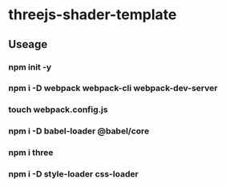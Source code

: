 # threejs-shader-template

## Useage
### npm init -y
### npm i -D webpack webpack-cli webpack-dev-server
### touch webpack.config.js
### npm i -D babel-loader @babel/core
### npm i three
### npm i -D style-loader css-loader
